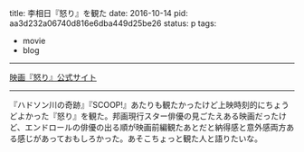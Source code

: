 title: 李相日『怒り』を観た
date: 2016-10-14
pid: aa3d232a06740d816e6dba449d25be26
status: p
tags:
- movie
- blog
---

[映画『怒り』公式サイト][1]

---- 

『ハドソン川の奇跡』『SCOOP!』あたりも観たかったけど上映時刻的にちょうどよかった『怒り』を観た。邦画現行スター俳優の見ごたえある映画だったけど、エンドロールの俳優の出る順が映画前編観たあとだと納得感と意外感両方ある感じがあっておもしろかった。あそこちょっと観た人と語りたいな。

[1]:	http://www.ikari-movie.com/%20